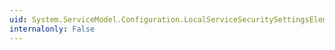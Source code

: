 ```yaml
---
uid: System.ServiceModel.Configuration.LocalServiceSecuritySettingsElement.SessionKeyRenewalInterval
internalonly: False
---
```

